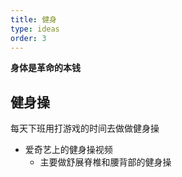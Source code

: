 ```yaml
---
title: 健身
type: ideas
order: 3
---
```


**身体是革命的本钱**

## 健身操

每天下班用打游戏的时间去做做健身操
- 爱奇艺上的健身操视频
  - 主要做舒展脊椎和腰背部的健身操
